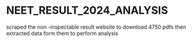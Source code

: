 # NEET_RESULT_2024_ANALYSIS
scraped the non -inspectable result website to download 4750 pdfs then extracted data form them to perform analysis 
